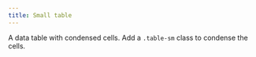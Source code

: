 ```yaml
---
title: Small table
---
```


A data table with condensed cells. Add a <code>.table-sm</code> class to condense the cells.
